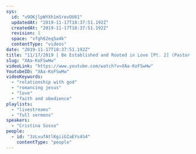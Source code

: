 ```yaml
---
sys:
  id: "v9OKjlpWYXh1mSrevOU61"
  updatedAt: "2019-11-17T18:37:51.192Z"
  createdAt: "2019-11-17T18:37:51.192Z"
  revision: 1
  space: "vfgh62eq5a4k"
  contentType: "videos"
date: "2019-11-17T18:37:51.192Z"
title: "11/17/2019 | Be Established and Rooted in Love [Pt. 2] (Pastor Cris Sosso)"
slug: "XAa-KoFSwHw"
videoLink: "https://www.youtube.com/watch?v=XAa-KoFSwHw"
YoutubeID: "XAa-KoFSwHw"
videoKeywords:
  - "relationship with god"
  - "romancing jesus"
  - "love"
  - "faith and obedience"
playlists:
  - "livestreams"
  - "full sermons"
speakers:
  - "Cristina Sosso"
people:
  - id: "3zLvufAtlKgiiGIaEYs4S4"
    contentType: "people"
---
```

